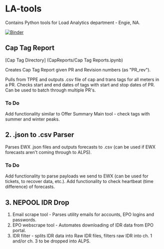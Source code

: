 # LA-tools

Contains Python tools for Load Analytics department - Engie, NA.

[![Binder](https://mybinder.org/badge_logo.svg)](https://mybinder.org/v2/gh/stevenhurwitt/LA-tools/master)

## Cap Tag Report 
[Cap Tag Directory] (CapReports/Cap Tag Reports.ipynb)

Creates Cap Tag Report given PR and Revision numbers (as "PR_rev").

Pulls from TPPE and outputs .csv file of cap and trans tags for all meters in a PR.
Checks start and end dates of tags with start and stop dates of PR.
Can be used to batch through multiple PR's.

### To Do

Add functionality similar to Offer Summary Main tool - check tags with summer and winter peaks.


## 2. .json to .csv Parser

Parses EWX .json files and outputs forecasts to .csv (can be used if EWX forecasts aren't coming through to ALPS).

### To Do

Add functionality to parse payloads we send to EWX (can be used for tickets, to recover data, etc.).
Add functionality to check heartbeat (time difference) of forecasts.

## 3. NEPOOL IDR Drop

1. Email scrape tool - Parses utility emails for accounts, EPO logins and passwords.
2. EPO webscrape tool - Automates downloading of IDR data from EPO portal.
3. IDR filter - splits IDR data into Raw IDR files, filters raw IDR into ch. 1 and/or ch. 3 to be dropped into ALPS.
